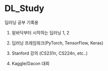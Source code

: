# DL_Study
딥러닝 공부 기록용

1. 밑바닥부터 시작하는 딥러닝 1, 2

2. 딥러닝 프레임워크(PyTorch, TensorFlow, Keras)

3. Stanford 강의 (CS231n, CS224n, etc..)

4. Kaggle/Dacon 대회
